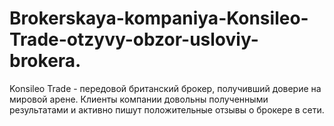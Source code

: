 # Brokerskaya-kompaniya-Konsileo-Trade-otzyvy-obzor-usloviy-brokera.
Konsileo Trade - передовой британский брокер, получивший доверие на мировой арене. Клиенты компании довольны полученными результатами и активно пишут положительные отзывы о брокере в сети.
